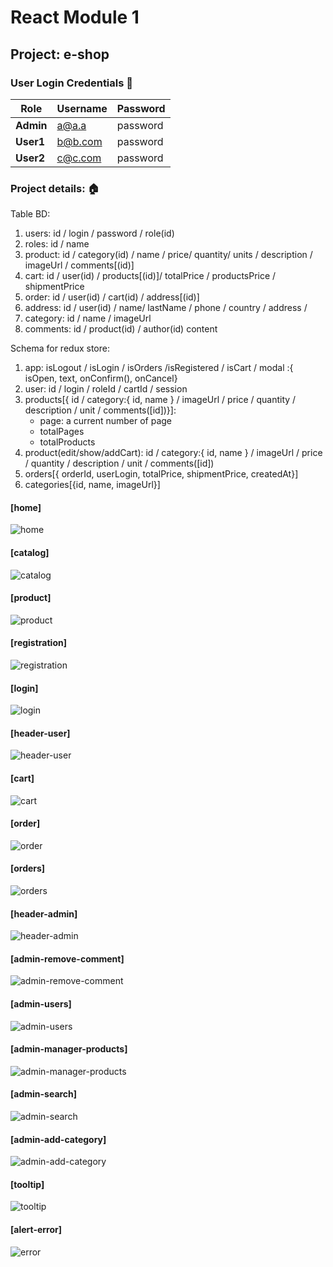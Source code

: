 # React Module 1

## Project: e-shop

### User Login Credentials 🔐

| Role      | Username | Password |
|-----------|----------|----------|
| **Admin** | a@a.a    | password |
| **User1** | b@b.com  | password |
| **User2** | c@c.com  | password |

### Project details: 🏠

Table BD:

1. users: id / login / password / role(id)
2. roles: id / name
3. product: id / category(id) / name / price/ quantity/ units / description / imageUrl / comments[(id)]
4. cart: id / user(id) / products[(id)]/ totalPrice / productsPrice / shipmentPrice
5. order: id / user(id) / cart(id) / address[(id)]
6. address: id / user(id) / name/ lastName / phone / country / address /
7. category: id / name / imageUrl
8. comments: id / product(id) / author(id) content

Schema for redux store:

1. app: isLogout / isLogin / isOrders /isRegistered / isCart / modal :{ isOpen, text, onConfirm(), onCancel}
2. user: id / login / roleId / cartId / session
3. products[{ id / category:{ id, name } / imageUrl / price / quantity / description / unit / comments([id])}]:
    - page: a current number of page
    - totalPages
    - totalProducts
4. product(edit/show/addCart):  id / category:{ id, name } / imageUrl / price / quantity / description / unit /
   comments([id])
5. orders[{ orderId, userLogin, totalPrice, shipmentPrice, createdAt}]
6. categories[{id, name, imageUrl}]

#### [home]

![home](frontend/src/access/readme/home.jpg)

#### [catalog]

![catalog](frontend/src/access/readme/catalog.jpg)

#### [product]

![product](frontend/src/access/readme/product.jpg)

#### [registration]

![registration](frontend/src/access/readme/registration.jpg)

#### [login]

![login](frontend/src/access/readme/login.jpg)

#### [header-user]

![header-user](frontend/src/access/readme/header-user.jpg)

#### [cart]

![cart](frontend/src/access/readme/cart.jpg)

#### [order]

![order](frontend/src/access/readme/order.jpg)

#### [orders]

![orders](frontend/src/access/readme/orders.jpg)

#### [header-admin]

![header-admin](frontend/src/access/readme/header-admin.jpg)

#### [admin-remove-comment]

![admin-remove-comment](frontend/src/access/readme/admin-remove-comment.jpg)

#### [admin-users]

![admin-users](frontend/src/access/readme/admin-users.jpg)

#### [admin-manager-products]

![admin-manager-products](frontend/src/access/readme/admin-manager-products.jpg)

#### [admin-search]

![admin-search](frontend/src/access/readme/admin-search.jpg)

#### [admin-add-category]

![admin-add-category](frontend/src/access/readme/admin-add-category.jpg)

#### [tooltip]

![tooltip](frontend/src/access/readme/tooltip.jpg)

#### [alert-error]

![error](frontend/src/access/readme/error.jpg)









